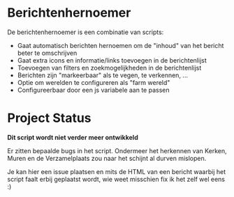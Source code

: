 Berichtenhernoemer
==================

De berichtenhernoemer is een combinatie van scripts:
- Gaat automatisch berichten hernoemen om de "inhoud" van het bericht beter te omschrijven
- Gaat extra icons en informatie/links toevoegen in de berichtenlijst
- Toevoegen van filters en zoekmogelijkheden in de berichtenlijst
- Berichten zijn "markeerbaar" als te vegen, te verkennen, ...
- Optie om werelden te configureren als "farm wereld"
- Configureerbaar door een js variabele aan te passen

Project Status
==============

**Dit script wordt niet verder meer ontwikkeld**

Er zitten bepaalde bugs in het script.
Ondermeer het herkennen van Kerken, Muren en de Verzamelplaats zou
naar het schijnt al durven mislopen.

Je kan hier een issue plaatsen en mits de HTML van een bericht waarbij het script faalt erbij geplaatst wordt, wie weet misschien fix ik het zelf wel eens :)